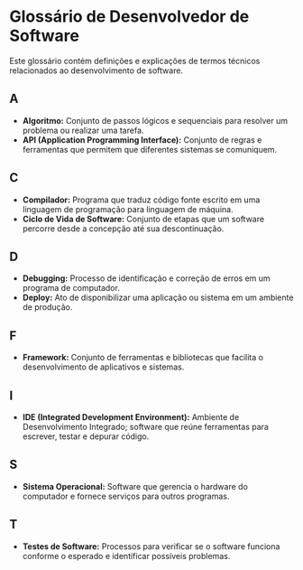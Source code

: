 # Glossário de Desenvolvedor de Software

Este glossário contém definições e explicações de termos técnicos relacionados ao desenvolvimento de software.

## A
- **Algoritmo:** Conjunto de passos lógicos e sequenciais para resolver um problema ou realizar uma tarefa.
- **API (Application Programming Interface):** Conjunto de regras e ferramentas que permitem que diferentes sistemas se comuniquem.

## C
- **Compilador:** Programa que traduz código fonte escrito em uma linguagem de programação para linguagem de máquina.
- **Ciclo de Vida de Software:** Conjunto de etapas que um software percorre desde a concepção até sua descontinuação.

## D
- **Debugging:** Processo de identificação e correção de erros em um programa de computador.
- **Deploy:** Ato de disponibilizar uma aplicação ou sistema em um ambiente de produção.

## F
- **Framework:** Conjunto de ferramentas e bibliotecas que facilita o desenvolvimento de aplicativos e sistemas.

## I
- **IDE (Integrated Development Environment):** Ambiente de Desenvolvimento Integrado; software que reúne ferramentas para escrever, testar e depurar código.

## S
- **Sistema Operacional:** Software que gerencia o hardware do computador e fornece serviços para outros programas.

## T
- **Testes de Software:** Processos para verificar se o software funciona conforme o esperado e identificar possíveis problemas.

